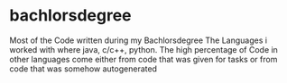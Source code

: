 # bachlorsdegree
Most of the Code written during my Bachlorsdegree
The Languages i worked with where java, c/c++, python. The high percentage of Code in other languages come either from code that was given for tasks or from code that was somehow autogenerated

